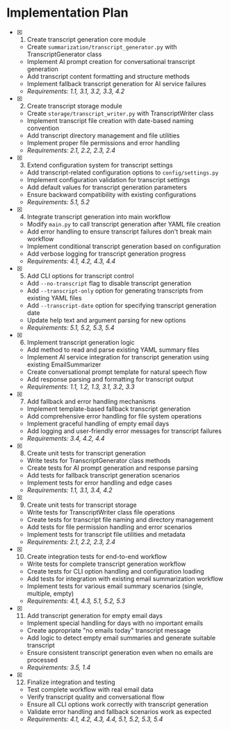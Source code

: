# Implementation Plan

- [x] 1. Create transcript generation core module
  - Create `summarization/transcript_generator.py` with TranscriptGenerator class
  - Implement AI prompt creation for conversational transcript generation
  - Add transcript content formatting and structure methods
  - Implement fallback transcript generation for AI service failures
  - _Requirements: 1.1, 3.1, 3.2, 3.3, 4.2_

- [x] 2. Create transcript storage module
  - Create `storage/transcript_writer.py` with TranscriptWriter class
  - Implement transcript file creation with date-based naming convention
  - Add transcript directory management and file utilities
  - Implement proper file permissions and error handling
  - _Requirements: 2.1, 2.2, 2.3, 2.4_

- [x] 3. Extend configuration system for transcript settings
  - Add transcript-related configuration options to `config/settings.py`
  - Implement configuration validation for transcript settings
  - Add default values for transcript generation parameters
  - Ensure backward compatibility with existing configurations
  - _Requirements: 5.1, 5.2_

- [x] 4. Integrate transcript generation into main workflow
  - Modify `main.py` to call transcript generation after YAML file creation
  - Add error handling to ensure transcript failures don't break main workflow
  - Implement conditional transcript generation based on configuration
  - Add verbose logging for transcript generation progress
  - _Requirements: 4.1, 4.2, 4.3, 4.4_

- [x] 5. Add CLI options for transcript control
  - Add `--no-transcript` flag to disable transcript generation
  - Add `--transcript-only` option for generating transcripts from existing YAML files
  - Add `--transcript-date` option for specifying transcript generation date
  - Update help text and argument parsing for new options
  - _Requirements: 5.1, 5.2, 5.3, 5.4_

- [x] 6. Implement transcript generation logic
  - Add method to read and parse existing YAML summary files
  - Implement AI service integration for transcript generation using existing EmailSummarizer
  - Create conversational prompt template for natural speech flow
  - Add response parsing and formatting for transcript output
  - _Requirements: 1.1, 1.2, 1.3, 3.1, 3.2, 3.3_

- [x] 7. Add fallback and error handling mechanisms
  - Implement template-based fallback transcript generation
  - Add comprehensive error handling for file system operations
  - Implement graceful handling of empty email days
  - Add logging and user-friendly error messages for transcript failures
  - _Requirements: 3.4, 4.2, 4.4_

- [x] 8. Create unit tests for transcript generation
  - Write tests for TranscriptGenerator class methods
  - Create tests for AI prompt generation and response parsing
  - Add tests for fallback transcript generation scenarios
  - Implement tests for error handling and edge cases
  - _Requirements: 1.1, 3.1, 3.4, 4.2_

- [x] 9. Create unit tests for transcript storage
  - Write tests for TranscriptWriter class file operations
  - Create tests for transcript file naming and directory management
  - Add tests for file permission handling and error scenarios
  - Implement tests for transcript file utilities and metadata
  - _Requirements: 2.1, 2.2, 2.3, 2.4_

- [x] 10. Create integration tests for end-to-end workflow
  - Write tests for complete transcript generation workflow
  - Create tests for CLI option handling and configuration loading
  - Add tests for integration with existing email summarization workflow
  - Implement tests for various email summary scenarios (single, multiple, empty)
  - _Requirements: 4.1, 4.3, 5.1, 5.2, 5.3_

- [x] 11. Add transcript generation for empty email days
  - Implement special handling for days with no important emails
  - Create appropriate "no emails today" transcript message
  - Add logic to detect empty email summaries and generate suitable transcript
  - Ensure consistent transcript generation even when no emails are processed
  - _Requirements: 3.5, 1.4_

- [x] 12. Finalize integration and testing
  - Test complete workflow with real email data
  - Verify transcript quality and conversational flow
  - Ensure all CLI options work correctly with transcript generation
  - Validate error handling and fallback scenarios work as expected
  - _Requirements: 4.1, 4.2, 4.3, 4.4, 5.1, 5.2, 5.3, 5.4_